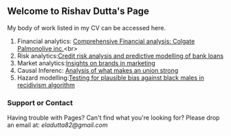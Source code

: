 ## Welcome to Rishav Dutta's Page


My body of work listed in my CV can be accessed here.<br>
1) Financial analytics: [Comprehensive Financial analysis: Colgate Palmonolive inc.](https://drive.google.com/open?id=1OzwU1GXtrU66xWdzSYsKmEmuaiq78n6_)<br>
2) Risk analytics:[Credit risk analysis and predictive modelling of bank loans](https://drive.google.com/open?id=1lvEH9y3TtU2k7poagANnbXsO2kMIWSmg)<br>
3) Market analytics:[Insights on brands in marketing](https://drive.google.com/open?id=17UnUTTm1933yQXM5CINxfoq3rImWJ-Ma)<br>
4) Causal Inferenc: [Analysis of what makes an union strong](https://drive.google.com/open?id=1DIdmm_yqYkKnpDcJIwSFveXp08BFOWl7)<br>
5) Hazard modelling:[Testing for plausible bias against black males in recidivism algorithm](https://drive.google.com/open?id=1Vqwl9Fu9A_V91TA3llfnVpioSPXXEkIz)<br>

### Support or Contact

Having trouble with Pages? Can't find what you're looking for? Please drop an email at: _eladutta82@gmail.com_  
